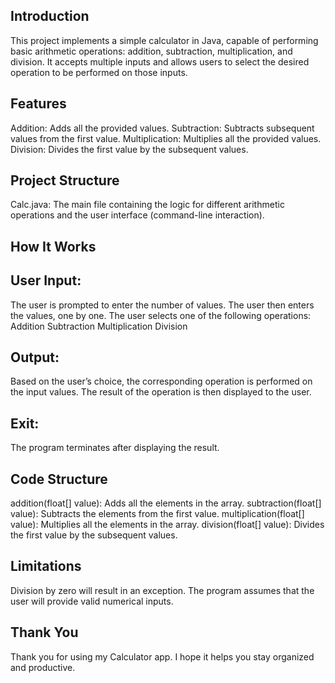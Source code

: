 ## Introduction
This project implements a simple calculator in Java, capable of performing basic arithmetic operations: addition, subtraction, multiplication, and division. It accepts multiple inputs and allows users to select the desired operation to be performed on those inputs.

## Features
Addition: Adds all the provided values.
Subtraction: Subtracts subsequent values from the first value.
Multiplication: Multiplies all the provided values.
Division: Divides the first value by the subsequent values.

## Project Structure
Calc.java: The main file containing the logic for different arithmetic operations and the user interface (command-line interaction).

## How It Works
## User Input:
The user is prompted to enter the number of values.
The user then enters the values, one by one.
The user selects one of the following operations:
Addition
Subtraction
Multiplication
Division

## Output:
Based on the user’s choice, the corresponding operation is performed on the input values.
The result of the operation is then displayed to the user.

## Exit:
The program terminates after displaying the result.

## Code Structure
addition(float[] value): Adds all the elements in the array.
subtraction(float[] value): Subtracts the elements from the first value.
multiplication(float[] value): Multiplies all the elements in the array.
division(float[] value): Divides the first value by the subsequent values.

## Limitations
Division by zero will result in an exception.
The program assumes that the user will provide valid numerical inputs.

## Thank You
Thank you for using my Calculator app. I hope it helps you stay organized and productive.

